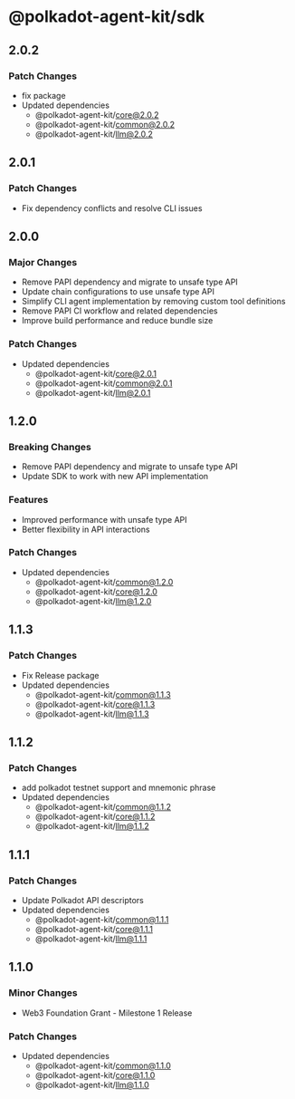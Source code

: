 # @polkadot-agent-kit/sdk

## 2.0.2

### Patch Changes

- fix package
- Updated dependencies
  - @polkadot-agent-kit/core@2.0.2
  - @polkadot-agent-kit/common@2.0.2
  - @polkadot-agent-kit/llm@2.0.2

## 2.0.1

### Patch Changes

- Fix dependency conflicts and resolve CLI issues

## 2.0.0

### Major Changes

- Remove PAPI dependency and migrate to unsafe type API
- Update chain configurations to use unsafe type API
- Simplify CLI agent implementation by removing custom tool definitions
- Remove PAPI CI workflow and related dependencies
- Improve build performance and reduce bundle size

### Patch Changes

- Updated dependencies
  - @polkadot-agent-kit/core@2.0.1
  - @polkadot-agent-kit/common@2.0.1
  - @polkadot-agent-kit/llm@2.0.1

## 1.2.0

### Breaking Changes

- Remove PAPI dependency and migrate to unsafe type API
- Update SDK to work with new API implementation

### Features

- Improved performance with unsafe type API
- Better flexibility in API interactions

### Patch Changes

- Updated dependencies
  - @polkadot-agent-kit/common@1.2.0
  - @polkadot-agent-kit/core@1.2.0
  - @polkadot-agent-kit/llm@1.2.0

## 1.1.3

### Patch Changes

- Fix Release package
- Updated dependencies
  - @polkadot-agent-kit/common@1.1.3
  - @polkadot-agent-kit/core@1.1.3
  - @polkadot-agent-kit/llm@1.1.3

## 1.1.2

### Patch Changes

- add polkadot testnet support and mnemonic phrase
- Updated dependencies
  - @polkadot-agent-kit/common@1.1.2
  - @polkadot-agent-kit/core@1.1.2
  - @polkadot-agent-kit/llm@1.1.2

## 1.1.1

### Patch Changes

- Update Polkadot API descriptors
- Updated dependencies
  - @polkadot-agent-kit/common@1.1.1
  - @polkadot-agent-kit/core@1.1.1
  - @polkadot-agent-kit/llm@1.1.1

## 1.1.0

### Minor Changes

- Web3 Foundation Grant - Milestone 1 Release

### Patch Changes

- Updated dependencies
  - @polkadot-agent-kit/common@1.1.0
  - @polkadot-agent-kit/core@1.1.0
  - @polkadot-agent-kit/llm@1.1.0
